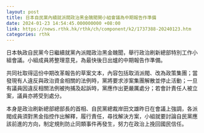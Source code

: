 ```yaml
---
layout: post
title: 日本自民黨內續就派閥政治黑金醜聞開小組會議為中期報告作準備
date: 2024-01-23 14:54:45.000000000 +08:00
link: https://news.rthk.hk/rthk/ch/component/k2/1737388-20240123.htm
categories: rthk
---
```


日本執政自民黨今日繼續就黨內派閥政治黑金醜聞，舉行政治刷新總部特別工作小組會議。小組成員將整理意見，為最快後日出爐的中期報告作準備。

共同社取得這份中期改革報告的草案文本，內容包括取消派閥、改為政策集團；當發現有人違反與政治資金相關的法例時，黨將要求涉案集團解散並停止活動；一旦有議員因違反相關法例被拘捕及起訴時，黨應作出更嚴厲處分；若會計責任人被立案，議員亦將受到處分。

本身是政治刷新總部總部長的首相、自民黨總裁岸田文雄昨日在會議上強調，各派閥成員須對黑金指控作出解釋，履行責任，尋找解決方案，小組就要討論自民黨應該前進的方向，制定規則防止同類事件再發生，努力在政治上挽回國民信任。
